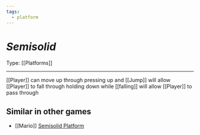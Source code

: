 ```yaml
---
tags:
  - platform
---
```

# _Semisolid_

Type: [[Platforms]]

----


[[Player]] can move up through
pressing up and [[Jump]] will allow [[Player]] to fall through
holding down while [[falling]] will allow [[Player]] to pass through


## Similar in other games

* [[Mario]] [Semisolid Platform](https://www.mariowiki.com/Semisolid_Platform)
